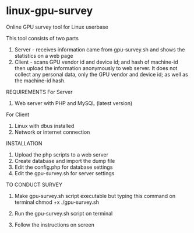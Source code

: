 # linux-gpu-survey
Online GPU survey tool for Linux userbase

This tool consists of two parts

1. Server - receives information came from gpu-survey.sh and shows the statistics on a web page
2. Client - scans GPU vendor id and device id; and hash of machine-id then upload the information anonymously to web server. It does not collect any personal data, only the GPU vendor and device id; as well as the machine-id hash.

REQUIREMENTS
For Server
1. Web server with PHP and MySQL (latest version)

For Client
1. Linux with dbus installed
2. Network or internet connection

INSTALLATION
1. Upload the php scripts to a web server
2. Create database and import the dump file
3. Edit the config.php for database settings
4. Edit the gpu-survey.sh for server settings

TO CONDUCT SURVEY
1. Make gpu-survey.sh script executable but typing this command on terminal 
chmod +x ./gpu-survey.sh

2. Run the gpu-survey.sh script on terminal
3. Follow the instructions on screen
